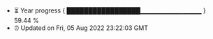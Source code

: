 - ⏳ Year progress { █████████████████▁▁▁▁▁▁▁▁▁▁▁▁▁ } 59.44 %
- ⏰ Updated on Fri, 05 Aug 2022 23:22:03 GMT

